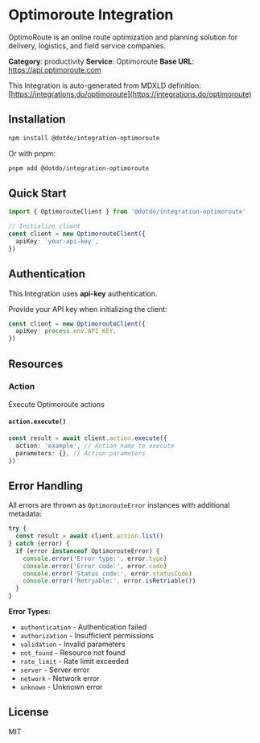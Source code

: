 # Optimoroute Integration

OptimoRoute is an online route optimization and planning solution for delivery, logistics, and field service companies.

**Category**: productivity
**Service**: Optimoroute
**Base URL**: https://api.optimoroute.com

This Integration is auto-generated from MDXLD definition: [https://integrations.do/optimoroute](https://integrations.do/optimoroute)

## Installation

```bash
npm install @dotdo/integration-optimoroute
```

Or with pnpm:

```bash
pnpm add @dotdo/integration-optimoroute
```

## Quick Start

```typescript
import { OptimorouteClient } from '@dotdo/integration-optimoroute'

// Initialize client
const client = new OptimorouteClient({
  apiKey: 'your-api-key',
})
```

## Authentication

This Integration uses **api-key** authentication.

Provide your API key when initializing the client:

```typescript
const client = new OptimorouteClient({
  apiKey: process.env.API_KEY,
})
```

## Resources

### Action

Execute Optimoroute actions

#### `action.execute()`

```typescript
const result = await client.action.execute({
  action: 'example', // Action name to execute
  parameters: {}, // Action parameters
})
```

## Error Handling

All errors are thrown as `OptimorouteError` instances with additional metadata:

```typescript
try {
  const result = await client.action.list()
} catch (error) {
  if (error instanceof OptimorouteError) {
    console.error('Error type:', error.type)
    console.error('Error code:', error.code)
    console.error('Status code:', error.statusCode)
    console.error('Retryable:', error.isRetriable())
  }
}
```

**Error Types:**

- `authentication` - Authentication failed
- `authorization` - Insufficient permissions
- `validation` - Invalid parameters
- `not_found` - Resource not found
- `rate_limit` - Rate limit exceeded
- `server` - Server error
- `network` - Network error
- `unknown` - Unknown error

## License

MIT
